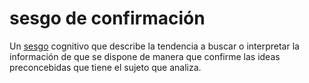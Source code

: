 # sesgo de confirmación

Un [sesgo](sesgo.md) cognitivo que describe la tendencia a buscar o interpretar la información de que se dispone de manera que confirme las ideas preconcebidas que tiene el sujeto que analiza.
